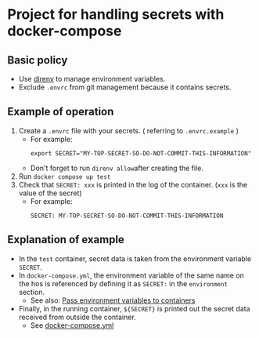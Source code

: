 # Project for handling secrets with docker-compose

## Basic policy

- Use [direnv](https://github.com/direnv/direnv) to manage environment variables.
- Exclude `.envrc` from git management because it contains secrets.

## Example of operation

1. Create a `.envrc` file with your secrets. ( referring to `.envrc.example` )
    - For example:
      ```
      export SECRET="MY-TOP-SECRET-SO-DO-NOT-COMMIT-THIS-INFORMATION"
      ```
    - Don't forget to run `direnv allow`after creating the file.
2. Run `docker compose up test`
3. Check that `SECRET: xxx` is printed in the log of the container. (`xxx` is the value of the secret)
    - For example:
      ```
      SECRET: MY-TOP-SECRET-SO-DO-NOT-COMMIT-THIS-INFORMATION
      ```

## Explanation of example

- In the `test` container, secret data is taken from the environment variable `SECRET`.
- In `docker-compose.yml`, the environment variable of the same name on the hos is referenced by defining it as `SECRET:` in the `environment` section.
    - See also: [Pass environment variables to containers](https://docs.docker.com/compose/environment-variables/#pass-environment-variables-to-containers)
- Finally, in the running container, `${SECRET}` is printed out the secret data received from outside the container.
    - See [docker-compose.yml](https://github.com/snaka/example-docker-compose-with-secrets/blob/master/docker-compose.yml)

